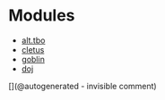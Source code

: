 
# Modules

* [alt.tbo](/retired/alt.tbo/)
* [cletus](/retired/cletus/)
* [goblin](/goblin/)
* [doj](/doj/)


[](@autogenerated - invisible comment)